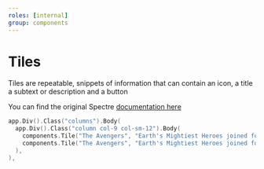 ```yaml
---
roles: [internal]
group: components
---
```

# Tiles

Tiles are repeatable, snippets of information that can contain an icon, a title a subtext or description and a button

You can find the original Spectre [documentation here](https://picturepan2.github.io/spectre/components/tabs.html)


```go
app.Div().Class("columns").Body(
  app.Div().Class("column col-9 col-sm-12").Body(
    components.Tile("The Avengers", "Earth's Mightiest Heroes joined forces to take on threats that were too big for any one hero to tackle...", "Join", "https://picturepan2.github.io/spectre/img/avatar-1.png"),
    components.Tile("The Avengers", "Earth's Mightiest Heroes joined forces to take on threats that were too big for any one hero to tackle...", "Join", "https://picturepan2.github.io/spectre/img/avatar-1.png"),
  ),
),
```
